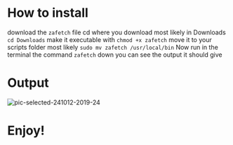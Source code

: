 # How to install
download the `zafetch` file
cd where you download most likely in Downloads `cd Downloads`
make it executable with `chmod +x zafetch`
move it to your scripts folder most likely `sudo mv zafetch /usr/local/bin` 
Now run in the terminal the command `zafetch`
down you can see the output it should give

# Output
![pic-selected-241012-2019-24](https://github.com/user-attachments/assets/45e330e6-bf9a-4e8b-86c4-cc200c82e6c6)

# Enjoy!
